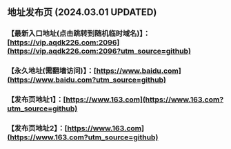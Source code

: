 ## 地址发布页 (2024.03.01 UPDATED)
### 【最新入口地址(点击跳转到随机临时域名)】：[https://vip.aqdk226.com:2096](https://vip.aqdk226.com:2096?utm_source=github)
### 【永久地址(需翻墙访问)】：[https://www.baidu.com](https://www.baidu.com?utm_source=github)
### 【发布页地址1】：[https://www.163.com](https://www.163.com?utm_source=github)
### 【发布页地址2】：[https://www.163.com](https://www.163.com?utm_source=github)
